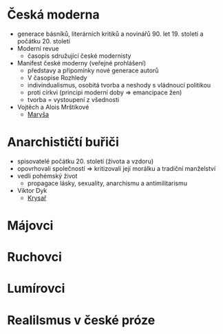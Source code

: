 # Česká moderna
- generace básníků, literárních kritiků a novinářů 90. let 19. století a počátku 20. století
- Moderní revue
	- časopis sdružující české modernisty
- Manifest české moderny (veřejné prohlášení)
	- představy a připomínky nové generace autorů
	- V časopise Rozhledy
	- indivindualismus, osobitá tvorba a neshody s vládnoucí politikou
	- proti církvi (principi moderní doby => emancipace žen)
	- tvorba = vystoupení z všednosti
- Vojtěch a Alois Mrštíkové
	- [Maryša](obsidian://open?vault=MaturitniDeniky_MKD&file=MaturitaZCJ%2FMaturitn%C3%AD%20den%C3%ADky%2FMary%C5%A1a%20-%20brat%C5%99i%20Mr%C5%A1t%C3%ADkov%C3%A9)
# Anarchističtí buřiči
- spisovatelé počátku 20. století (života a vzdoru)
- opovrhovali společností => kritizovali její morálku a tradiční manželství
- vedli pohémský život
	- propagace lásky, sexuality, anarchismu a antimilitarismu
- Viktor Dyk
	- [Krysař](obsidian://open?vault=MaturitniDeniky_MKD&file=MaturitaZCJ%2FMaturitn%C3%AD%20den%C3%ADky%2FKrysa%C5%99%20-%20Dyk)
# Májovci
# Ruchovci
# Lumírovci
# Realilsmus v české próze
